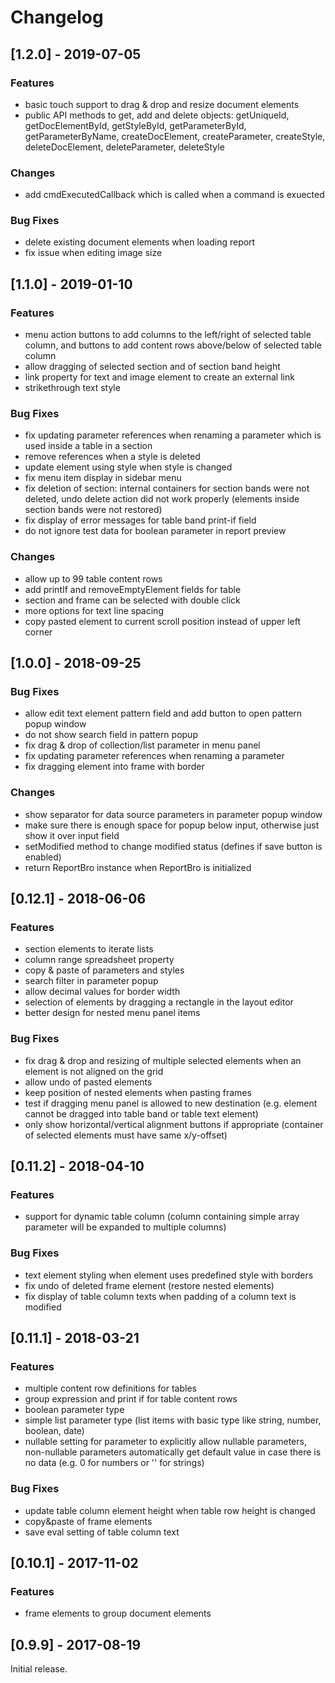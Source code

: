 # Changelog

## [1.2.0] - 2019-07-05

### Features
* basic touch support to drag & drop and resize document elements
* public API methods to get, add and delete objects:
getUniqueId, getDocElementById, getStyleById, getParameterById, getParameterByName,
createDocElement, createParameter, createStyle, deleteDocElement, deleteParameter, deleteStyle

### Changes
* add cmdExecutedCallback which is called when a command is exuected

### Bug Fixes
* delete existing document elements when loading report
* fix issue when editing image size

## [1.1.0] - 2019-01-10

### Features
* menu action buttons to add columns to the left/right of selected table column,
and buttons to add content rows above/below of selected table column
* allow dragging of selected section and of section band height
* link property for text and image element to create an external link
* strikethrough text style

### Bug Fixes
* fix updating parameter references when renaming a parameter which is used inside a table in a section
* remove references when a style is deleted
* update element using style when style is changed
* fix menu item display in sidebar menu
* fix deletion of section: internal containers for section bands were not deleted,
undo delete action did not work properly (elements inside section bands were not restored)
* fix display of error messages for table band print-if field
* do not ignore test data for boolean parameter in report preview

### Changes
* allow up to 99 table content rows
* add printIf and removeEmptyElement fields for table
* section and frame can be selected with double click
* more options for text line spacing
* copy pasted element to current scroll position instead of upper left corner

## [1.0.0] - 2018-09-25

### Bug Fixes
* allow edit text element pattern field and add button to open pattern popup window
* do not show search field in pattern popup
* fix drag & drop of collection/list parameter in menu panel
* fix updating parameter references when renaming a parameter
* fix dragging element into frame with border

### Changes
* show separator for data source parameters in parameter popup window
* make sure there is enough space for popup below input, otherwise just show it over input field
* setModified method to change modified status (defines if save button is enabled)
* return ReportBro instance when ReportBro is initialized

## [0.12.1] - 2018-06-06

### Features
* section elements to iterate lists
* column range spreadsheet property
* copy & paste of parameters and styles
* search filter in parameter popup
* allow decimal values for border width
* selection of elements by dragging a rectangle in the layout editor
* better design for nested menu panel items

### Bug Fixes
* fix drag & drop and resizing of multiple selected elements when an element is not aligned on the grid
* allow undo of pasted elements
* keep position of nested elements when pasting frames
* test if dragging menu panel is allowed to new destination (e.g. element cannot be dragged into table band or table text element)
* only show horizontal/vertical alignment buttons if appropriate (container of selected elements must have same x/y-offset)

## [0.11.2] - 2018-04-10

### Features
* support for dynamic table column (column containing simple array parameter will be expanded to multiple columns)

### Bug Fixes
* text element styling when element uses predefined style with borders
* fix undo of deleted frame element (restore nested elements)
* fix display of table column texts when padding of a column text is modified

## [0.11.1] - 2018-03-21

### Features
* multiple content row definitions for tables
* group expression and print if for table content rows
* boolean parameter type
* simple list parameter type (list items with basic type like string, number, boolean, date)
* nullable setting for parameter to explicitly allow nullable parameters, non-nullable parameters automatically get default value in case there is no data (e.g. 0 for numbers or '' for strings)

### Bug Fixes
* update table column element height when table row height is changed
* copy&paste of frame elements
* save eval setting of table column text

## [0.10.1] - 2017-11-02

### Features
* frame elements to group document elements

## [0.9.9] - 2017-08-19

Initial release.
